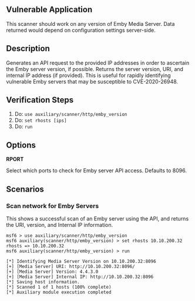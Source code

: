 ## Vulnerable Application
This scanner should work on any version of Emby Media Server. Data returned would depend on configuration settings server-side.

## Description

Generates an API request to the provided IP addresses in order to ascertain the Emby server version, if possible. Returns the server version, URI, and internal IP address (if provided). This is useful for rapidly identifying  vulnerable Emby servers that may be susceptible to CVE-2020-26948.

## Verification Steps

  1. Do: `use auxiliary/scanner/http/emby_version`
  2. Do: `set rhosts [ips]`
  3. Do: `run`

## Options


**RPORT**

Select which ports to check for Emby server API access. Defaults to 8096.

## Scenarios

### Scan network for Emby Servers
This shows a successful scan of an Emby server using the API, and returns the URI, version, and Internal IP information.

  ```
msf6 > use auxiliary/scanner/http/emby_version
msf6 auxiliary(scanner/http/emby_version) > set rhosts 10.10.200.32
rhosts => 10.10.200.32
msf6 auxiliary(scanner/http/emby_version) > run

[*] Identifying Media Server Version on 10.10.200.32:8096
[+] [Media Server] URI: http://10.10.200.32:8096/
[+] [Media Server] Version: 4.4.3.0
[+] [Media Server] Internal IP: http://10.10.200.32:8096
[*] Saving host information.
[*] Scanned 1 of 1 hosts (100% complete)
[*] Auxiliary module execution completed
  ```
